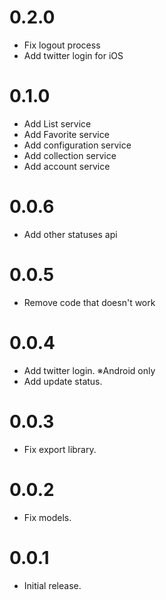 # 0.2.0
- Fix logout process
- Add twitter login for iOS

# 0.1.0
- Add List service
- Add Favorite service
- Add configuration service
- Add collection service
- Add account service

# 0.0.6
- Add other statuses api

# 0.0.5
- Remove code that doesn't work

# 0.0.4

- Add twitter login. ※Android only
- Add update status.

# 0.0.3

- Fix export library.

# 0.0.2

- Fix models.

# 0.0.1

- Initial release.